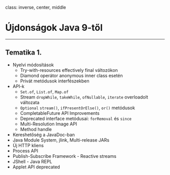 class: inverse, center, middle

# Újdonságok Java 9-től

---

## Tematika 1.

* Nyelvi módosítások
    * Try-with-resources effectively final változókon
    * Diamond operátor anonymous inner class esetén
    * Privát metódusok interfészekben
* API-k
    * `Set.of`, `List.of`, `Map.of`
    * Stream `dropWhile`, `takeWhile`, `ofNullable`, `iterate` overloadolt változata
    * `Optional` `stream()`, `ifPresentOrElse()`, `or()` metódusok
    * CompletableFuture API Improvements
    * Deprecated interface metódusai: `forRemoval` és `since` 
    * Multi-Resolution Image API
    * Method handle
* Kereshetőség a JavaDoc-ban
* Java Module System, jlink, Multi-release JARs
* Új HTTP kliens
* Process API
* Publish-Subscribe Framework - Reactive streams
* JShell - Java REPL
* Applet API deprecated